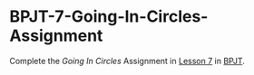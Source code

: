 # BPJT-7-Going-In-Circles-Assignment
Complete the _Going In Circles_ Assignment in [Lesson 7](https://drive.google.com/file/d/1txkcFJNP38F02N9CfXSnaqQdfTvoOtgE/view?usp=sharing) in [BPJT](https://drive.google.com/file/d/1khkhu3q0Rbj6VumUkwz1lBz6oSWMF_XH/view?usp=sharing). 
